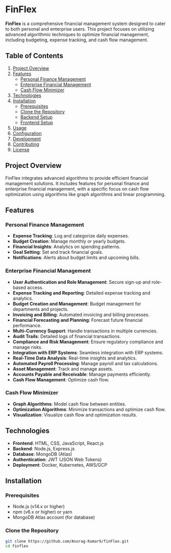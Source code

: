 # FinFlex

**FinFlex** is a comprehensive financial management system designed to cater to both personal and enterprise users. This project focuses on utilizing advanced algorithmic techniques to optimize financial management, including budgeting, expense tracking, and cash flow management.

## Table of Contents

1. [Project Overview](#project-overview)
2. [Features](#features)
   - [Personal Finance Management](#personal-finance-management)
   - [Enterprise Financial Management](#enterprise-financial-management)
   - [Cash Flow Minimizer](#cash-flow-minimizer)
3. [Technologies](#technologies)
4. [Installation](#installation)
   - [Prerequisites](#prerequisites)
   - [Clone the Repository](#clone-the-repository)
   - [Backend Setup](#backend-setup)
   - [Frontend Setup](#frontend-setup)
5. [Usage](#usage)
6. [Configuration](#configuration)
7. [Development](#development)
8. [Contributing](#contributing)
9. [License](#license)

## Project Overview

FinFlex integrates advanced algorithms to provide efficient financial management solutions. It includes features for personal finance and enterprise financial management, with a specific focus on cash flow optimization using algorithms like graph algorithms and linear programming.

## Features

### Personal Finance Management

- **Expense Tracking**: Log and categorize daily expenses.
- **Budget Creation**: Manage monthly or yearly budgets.
- **Financial Insights**: Analytics on spending patterns.
- **Goal Setting**: Set and track financial goals.
- **Notifications**: Alerts about budget limits and upcoming bills.

### Enterprise Financial Management

- **User Authentication and Role Management**: Secure sign-up and role-based access.
- **Expense Tracking and Reporting**: Detailed expense tracking and analytics.
- **Budget Creation and Management**: Budget management for departments and projects.
- **Invoicing and Billing**: Automated invoicing and billing processes.
- **Financial Forecasting and Planning**: Forecast future financial performance.
- **Multi-Currency Support**: Handle transactions in multiple currencies.
- **Audit Trails**: Detailed logs of financial transactions.
- **Compliance and Risk Management**: Ensure regulatory compliance and manage risks.
- **Integration with ERP Systems**: Seamless integration with ERP systems.
- **Real-Time Data Analysis**: Real-time insights and analytics.
- **Automated Payroll Processing**: Manage payroll and tax calculations.
- **Asset Management**: Track and manage assets.
- **Accounts Payable and Receivable**: Manage payments efficiently.
- **Cash Flow Management**: Optimize cash flow.

### Cash Flow Minimizer

- **Graph Algorithms**: Model cash flow between entities.
- **Optimization Algorithms**: Minimize transactions and optimize cash flow.
- **Visualization**: Visualize cash flow and optimization results.

## Technologies

- **Frontend**: HTML, CSS, JavaScript, React.js
- **Backend**: Node.js, Express.js
- **Database**: MongoDB (Atlas)
- **Authentication**: JWT (JSON Web Tokens)
- **Deployment**: Docker, Kubernetes, AWS/GCP

## Installation

### Prerequisites

- Node.js (v14.x or higher)
- npm (v6.x or higher) or yarn
- MongoDB Atlas account (for database)

### Clone the Repository

```bash
git clone https://github.com/Anurag-Kumar9/finFlex.git
cd finflex

